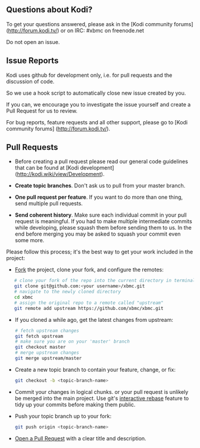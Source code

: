 ## Questions about Kodi?

To get your questions answered, please ask in the [Kodi community forums] (http://forum.kodi.tv/) or on IRC: #xbmc on freenode.net

Do not open an issue.

## Issue Reports

Kodi uses github for development only, i.e. for pull requests and the discussion of code.

So we use a hook script to automatically close new issue created by you.

If you can, we encourage you to investigate the issue yourself and create a Pull Request for us to review.

For bug reports, feature requests and all other support, please go to [Kodi community forums] (http://forum.kodi.tv/).

## Pull Requests

- Before creating a pull request please read our general code guidelines that can be found at
  [Kodi development] (http://kodi.wiki/view/Development).

- **Create topic branches**. Don't ask us to pull from your master branch.

- **One pull request per feature**. If you want to do more than one thing, send
  multiple pull requests.

- **Send coherent history**. Make sure each individual commit in your pull
  request is meaningful. If you had to make multiple intermediate commits while
  developing, please squash them before sending them to us. In the end before merging you may be asked to squash your commit even some more.

Please follow this process; it's the best way to get your work included in the project:

- [Fork](http://help.github.com/fork-a-repo/) the project, clone your fork,
   and configure the remotes:

```bash
   # clone your fork of the repo into the current directory in terminal
   git clone git@github.com:<your username>/xbmc.git
   # navigate to the newly cloned directory
   cd xbmc
   # assign the original repo to a remote called "upstream"
   git remote add upstream https://github.com/xbmc/xbmc.git
   ```

- If you cloned a while ago, get the latest changes from upstream:

   ```bash
   # fetch upstream changes
   git fetch upstream
   # make sure you are on your 'master' branch
   git checkout master
   # merge upstream changes
   git merge upstream/master
   ```

- Create a new topic branch to contain your feature, change, or fix:

   ```bash
   git checkout -b <topic-branch-name>
   ```

- Commit your changes in logical chunks. or your pull request is unlikely
   be merged into the main project. Use git's
   [interactive rebase](https://help.github.com/articles/interactive-rebase)
   feature to tidy up your commits before making them public.

- Push your topic branch up to your fork:

   ```bash
   git push origin <topic-branch-name>
   ```

- [Open a Pull Request](https://help.github.com/articles/using-pull-requests) with a
    clear title and description.
